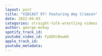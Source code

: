 ```yaml
---
layout: post
title: "VIDCAST 97! Featuring Amy Crimson"
date: 2022-04-03
categories: straight-talk-wrestling videos
author: george-mckay
spotify_track_id: 
youtube_video_id: FyGEKcBnwmU
apple_track_id: 
youtube_metadata: 
---
```

